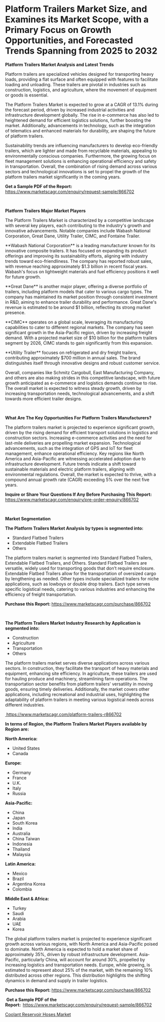 <p><h1>Platform Trailers Market Size, and Examines its Market Scope, with a Primary Focus on Growth Opportunities, and Forecasted Trends Spanning from 2025 to 2032</h1></p><p><strong>Platform Trailers Market Analysis and Latest Trends</strong></p>
<p><p>Platform trailers are specialized vehicles designed for transporting heavy loads, providing a flat surface and often equipped with features to facilitate loading and unloading. These trailers are pivotal in industries such as construction, logistics, and agriculture, where the movement of equipment or goods is essential.</p><p>The Platform Trailers Market is expected to grow at a CAGR of 13.1% during the forecast period, driven by increased industrial activities and infrastructure development globally. The rise in e-commerce has also led to heightened demand for efficient logistics solutions, further boosting the market. Additionally, advancements in technology, such as the integration of telematics and enhanced materials for durability, are shaping the future of platform trailers.</p><p>Sustainability trends are influencing manufacturers to develop eco-friendly trailers, which are lighter and made from recyclable materials, appealing to environmentally conscious companies. Furthermore, the growing focus on fleet management solutions is enhancing operational efficiency and safety in transportation. Overall, the combination of rising demand across various sectors and technological innovations is set to propel the growth of the platform trailers market significantly in the coming years.</p></p>
<p><strong>Get a Sample PDF of the Report:&nbsp;</strong> <a href="https://www.marketscagr.com/enquiry/request-sample/866702?utm_campaign=3189&utm_medium=2&utm_source=Github&utm_content=ia&utm_term=30032025&utm_id=platform-trailers">https://www.marketscagr.com/enquiry/request-sample/866702</a></p>
<p>&nbsp;</p>
<p><strong>Platform Trailers Major Market Players</strong></p>
<p><p>The Platform Trailers Market is characterized by a competitive landscape with several key players, each contributing to the industry's growth and innovative advancements. Notable companies include Wabash National Corporation, Great Dane, Utility Trailer, CIMC, and Fontaine Trailer.</p><p>**Wabash National Corporation** is a leading manufacturer known for its innovative composite trailers. It has focused on expanding its product offerings and improving its sustainability efforts, aligning with industry trends toward eco-friendliness. The company has reported robust sales, with revenue reaching approximately $1.3 billion in recent fiscal years. Wabash's focus on lightweight materials and fuel efficiency positions it well for future growth.</p><p>**Great Dane** is another major player, offering a diverse portfolio of trailers, including platform models that cater to various cargo types. The company has maintained its market position through consistent investment in R&D, aiming to enhance trailer durability and performance. Great Dane's revenue is estimated to be around $1 billion, reflecting its strong market presence.</p><p>**CIMC** operates on a global scale, leveraging its manufacturing capabilities to cater to different regional markets. The company has seen significant growth in the Asia-Pacific region, driven by increasing freight demand. With a projected market size of $10 billion for the platform trailers segment by 2026, CIMC stands to gain significantly from this expansion.</p><p>**Utility Trailer** focuses on refrigerated and dry freight trailers, contributing approximately $700 million in annual sales. The brand distinguishes itself through innovative designs and robust customer service.</p><p>Overall, companies like Schmitz Cargobull, East Manufacturing Company, and others are also making strides in this competitive landscape, with future growth anticipated as e-commerce and logistics demands continue to rise. The overall market is expected to witness steady growth, driven by increasing transportation needs, technological advancements, and a shift towards more efficient trailer designs.</p></p>
<p>&nbsp;</p>
<p><strong>What Are The Key Opportunities For Platform Trailers Manufacturers?</strong></p>
<p><p>The platform trailers market is projected to experience significant growth, driven by the rising demand for efficient transport solutions in logistics and construction sectors. Increasing e-commerce activities and the need for last-mile deliveries are propelling market expansion. Technological advancements, such as the integration of GPS and IoT for fleet management, enhance operational efficiency. Key regions like North America and Asia-Pacific are witnessing accelerated adoption due to infrastructure development. Future trends indicate a shift toward sustainable materials and electric platform trailers, aligning with environmental regulations. Overall, the market is expected to thrive, with a compound annual growth rate (CAGR) exceeding 5% over the next five years.</p></p>
<p><strong>Inquire or Share Your Questions If Any Before Purchasing This Report:</strong> <a href="https://www.marketscagr.com/enquiry/pre-order-enquiry/866702?utm_campaign=3189&utm_medium=2&utm_source=Github&utm_content=ia&utm_term=30032025&utm_id=platform-trailers">https://www.marketscagr.com/enquiry/pre-order-enquiry/866702</a></p>
<p>&nbsp;</p>
<p><strong>Market Segmentation</strong></p>
<p><strong>The Platform Trailers Market Analysis by types is segmented into:</strong></p>
<p><ul><li>Standard Flatbed Trailers</li><li>Extendable Flatbed Trailers</li><li>Others</li></ul></p>
<p><p>The platform trailers market is segmented into Standard Flatbed Trailers, Extendable Flatbed Trailers, and Others. Standard Flatbed Trailers are versatile, widely used for transporting goods that don’t require enclosure. Extendable Flatbed Trailers allow for the transportation of oversized cargo by lengthening as needed. Other types include specialized trailers for niche applications, such as lowboys or double drop trailers. Each type serves specific logistical needs, catering to various industries and enhancing the efficiency of freight transportation.</p></p>
<p><strong>Purchase this Report:&nbsp;</strong><a href="https://www.marketscagr.com/purchase/866702?utm_campaign=3189&utm_medium=2&utm_source=Github&utm_content=ia&utm_term=30032025&utm_id=platform-trailers">https://www.marketscagr.com/purchase/866702</a></p>
<p>&nbsp;</p>
<p><strong>The Platform Trailers Market Industry Research by Application is segmented into:</strong></p>
<p><ul><li>Construction</li><li>Agriculture</li><li>Transportation</li><li>Others</li></ul></p>
<p><p>The platform trailers market serves diverse applications across various sectors. In construction, they facilitate the transport of heavy materials and equipment, enhancing site efficiency. In agriculture, these trailers are used for hauling produce and machinery, streamlining farm operations. The transportation sector benefits from platform trailers' versatility in moving goods, ensuring timely deliveries. Additionally, the market covers other applications, including recreational and industrial uses, highlighting the adaptability of platform trailers in meeting various logistical needs across different industries.</p></p>
<p><a href="https://www.marketscagr.com/platform-trailers-r866702?utm_campaign=3189&utm_medium=2&utm_source=Github&utm_content=ia&utm_term=30032025&utm_id=platform-trailers">&nbsp;https://www.marketscagr.com/platform-trailers-r866702</a></p>
<p><strong>In terms of Region, the Platform Trailers Market Players available by Region are:</strong></p>
<p>
    <p> <strong> North America: </strong>
        <ul>
            <li>United States</li>
            <li>Canada</li>
        </ul>
        </p> 
    <p> <strong> Europe: </strong>
        <ul>
            <li>Germany</li>
            <li>France</li>
            <li>U.K.</li>
            <li>Italy</li>
            <li>Russia</li>
        </ul>
        </p> 
    <p> <strong> Asia-Pacific: </strong>
        <ul>
            <li>China</li>
            <li>Japan</li>
            <li>South Korea</li>
            <li>India</li>
            <li>Australia</li>
            <li>China Taiwan</li>
            <li>Indonesia</li>
            <li>Thailand</li>
            <li>Malaysia</li>
        </ul>
        </p> 
    <p> <strong> Latin America: </strong>
        <ul>
            <li>Mexico</li>
            <li>Brazil</li>
            <li>Argentina Korea</li>
            <li>Colombia</li>
        </ul>
        </p> 
    <p> <strong> Middle East & Africa: </strong>
        <ul>
            <li>Turkey</li>
            <li>Saudi</li>
            <li>Arabia</li>
            <li>UAE</li>
            <li>Korea</li>
        </ul>
    </p>
    </p>
<p><p>The global platform trailers market is projected to experience significant growth across various regions, with North America and Asia-Pacific poised to dominate. North America is expected to hold a market share of approximately 35%, driven by robust infrastructure development. Asia-Pacific, particularly China, will account for around 30%, propelled by increasing logistics and transportation needs. Europe, while growing, is estimated to represent about 25% of the market, with the remaining 10% distributed across other regions. This distribution highlights the shifting dynamics in demand and supply in trailer logistics.</p></p>
<p><strong>Purchase this Report: </strong><a href="https://www.marketscagr.com/purchase/866702?utm_campaign=3189&utm_medium=2&utm_source=Github&utm_content=ia&utm_term=30032025&utm_id=platform-trailers">https://www.marketscagr.com/purchase/866702</a></p>
<p>&nbsp;<strong>Get a Sample PDF of the Report:&nbsp;&nbsp;</strong><a href="https://www.marketscagr.com/enquiry/request-sample/866702?utm_campaign=3189&utm_medium=2&utm_source=Github&utm_content=ia&utm_term=30032025&utm_id=platform-trailers">https://www.marketscagr.com/enquiry/request-sample/866702</a></p>
<p><strong></strong></p>
<p><p><a href="https://github.com/anggigpps/Market-Research-Report-List-1/blob/main/coolant-reservoir-hoses-market.md?utm_campaign=3189&utm_medium=2&utm_source=Github&utm_content=ia&utm_term=30032025&utm_id=platform-trailers">Coolant Reservoir Hoses Market</a></p></p>